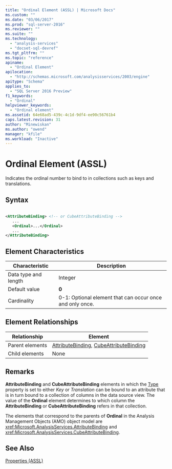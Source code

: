```yaml
---
title: "Ordinal Element (ASSL) | Microsoft Docs"
ms.custom: ""
ms.date: "03/06/2017"
ms.prod: "sql-server-2016"
ms.reviewer: ""
ms.suite: ""
ms.technology: 
  - "analysis-services"
  - "docset-sql-devref"
ms.tgt_pltfrm: ""
ms.topic: "reference"
apiname: 
  - "Ordinal Element"
apilocation: 
  - "http://schemas.microsoft.com/analysisservices/2003/engine"
apitype: "Schema"
applies_to: 
  - "SQL Server 2016 Preview"
f1_keywords: 
  - "Ordinal"
helpviewer_keywords: 
  - "Ordinal element"
ms.assetid: 64e68ad5-439c-4c1d-9df4-ee90c56761b4
caps.latest.revision: 31
author: "Minewiskan"
ms.author: "owend"
manager: "kfile"
ms.workload: "Inactive"
---
```

# Ordinal Element (ASSL)
  Indicates the ordinal number to bind to in collections such as keys and translations.  
  
## Syntax  
  
```xml  
  
<AttributeBinding> <!-- or CubeAttributeBinding -->  
   ...  
   <Ordinal>...</Ordinal>  
   ...  
</AttributeBinding>  
```  
  
## Element Characteristics  
  
|Characteristic|Description|  
|--------------------|-----------------|  
|Data type and length|Integer|  
|Default value|**0**|  
|Cardinality|0-1: Optional element that can occur once and only once.|  
  
## Element Relationships  
  
|Relationship|Element|  
|------------------|-------------|  
|Parent elements|[AttributeBinding](../../../analysis-services/scripting/data-type/attributebinding-data-type-assl.md), [CubeAttributeBinding](../../../analysis-services/scripting/data-type/cubeattributebinding-data-type-assl.md)|  
|Child elements|None|  
  
## Remarks  
 **AttributeBinding** and **CubeAttributeBinding** elements in which the [Type](../../../analysis-services/scripting/properties/type-element-binding-assl.md) property is set to either *Key* or *Translation* can be bound to an attribute that is in turn bound to a collection of columns in the data source view. The value of the **Ordinal** element determines to which column the **AttributeBinding** or **CubeAttributeBinding** refers in that collection.  
  
 The elements that correspond to the parents of **Ordinal** in the Analysis Management Objects (AMO) object model are <xref:Microsoft.AnalysisServices.AttributeBinding> and <xref:Microsoft.AnalysisServices.CubeAttributeBinding>.  
  
## See Also  
 [Properties &#40;ASSL&#41;](../../../analysis-services/scripting/properties/properties-assl.md)  
  
  
